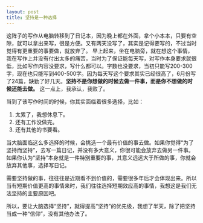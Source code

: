 ```yaml
---
layout: post
title: 坚持是一种选择
---
```

这阵子的写作从电脑转移到了日记本，因为晚上都在外面，拿个小本本，只要有空隙，就可以拿出来写，很是方便。又有两天没写了，其实是记得要写的，不过当时觉得有更重要的事要做，就放弃了。
早上起来，坐在电脑旁，就在想这个事情，我在写作上并没有付出太多的痛苦，当时为了保证能每天写，对写作本身要求就很低，比如写作内容没要求，写什么都可以。字数也没要求，当初只能写200-300字，现在也只能写到400-500字。因为每天写这个要求其实已经很高了，6月份写了24篇，缺勤了好几天。**坚持不是你想做的时候去做一件事，而是你不想做的时候还能去做。** 这一点上，我承认，我败了。

当到了该写作时间的时候，你其实面临着很多选择，比如：
1. 太累了，我想休息下。
2. 还有工作没做完。
3. 还有其他的书要看。

当大脑面临这么多选择的时候，会挑选一个最有价值的事去做。如果你觉得“为了坚持而坚持”，去写一篇日记，并没有多大意义，你很可能会放弃去做另一件事。如果你认为“坚持”本身就是一件特别重要的事，其意义远远大于所做的事，你就会放弃其他事，选择写日记。

需要坚持做的事，往往往是近期看不到价值的，需要很多年后才会体现出来。所以当有短期价值更高的事情来时，我们往往选择短期效应高的事情，我想这是我们无法坚持的主要原因吧。

所以，要让大脑选择“坚持”，就得提高“坚持”的优先级，我想了半天，除了把坚持当成一种“信仰”，没有其他办法了。